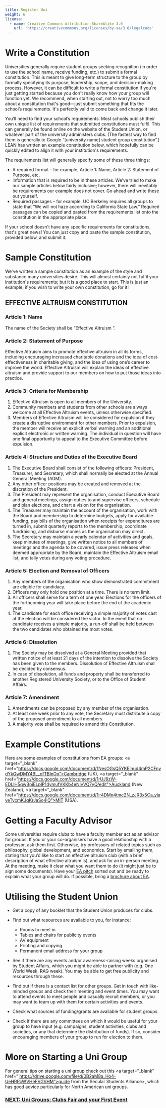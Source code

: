 ```yaml
---
title: Register Uni
weight: 6
license:
  - name: Creative Commons Attribution-ShareAlike 3.0
    url: 'https://creativecommons.org/licenses/by-sa/3.0/legalcode'
---
```

# Write a Constitution
Universities generally require student groups seeking recognition (in order to use the school name, receive funding, etc.) to submit a formal constitution. This is meant to give long-term structure to the group by formally specifying its purpose, leadership, scope, and decision-making process. However, it can be difficult to write a formal constitution if you're just getting started because you don't really know how your group will function yet. We recommend, when starting out, not to worry too much about a constitution that's good—just submit something that fits the school’s requirements. It's perfectly valid to come back and change it later.

You’ll need to find your school’s requirements. Most schools publish their own unique list of requirements that submitted constitutions must fulfil. This can generally be found online on the website of the Student Union, or whatever part of the university administers clubs. (The fastest way to find them is generally to Google “[university name] student group constitution”.) LEAN has written an example constitution below, which hopefully can be quickly edited to align it with your institution's requirements.

The requirements list will generally specify some of these three things:

* A required format – for example, Article 1: Name, Article 2: Statement of Purpose, etc.
* Information that is required to be in these articles. We've tried to make our sample articles below fairly inclusive; however, there will inevitably be requirements our example does not cover. Go ahead and write these out yourself.
* Required passages – for example, UC Berkeley requires all groups to state that “We will not haze according to California State Law.” Required passages can be copied and pasted from the requirements list onto the constitution in the appropriate place.

If your school doesn't have any specific requirements for constitutions, that's great news! You can just copy and paste the sample constitution, provided below, and submit it.
# Sample Constitution
We've written a sample constitution as an example of the style and substance many universities desire. This will almost certainly not fulfil your institution's requirements; but it is a good place to start. This is just an example; if you wish to write your own constitution, go for it!

## EFFECTIVE ALTRUISM <Name of Uni> CONSTITUTION
### Article 1: Name 
The name of the Society shall be “Effective Altruism <Name of Uni>”. 

### Article 2: Statement of Purpose 
Effective Altruism <Name of Uni> aims to promote effective altruism in all its forms, including encouraging increased charitable donations and the idea of cost-effectiveness in charitable giving, and the idea of using one’s career to improve the world. Effective Altruism <Name of Uni> will explain the ideas of effective altruism and provide support to our members on how to put those ideas into practice.

### Article 3: Criteria for Membership
1.	Effective Altruism <Name of Uni> is open to all members of the University. 
2.	Community members and students from other schools are always welcome at all Effective Altruism <Name of Uni> events, unless otherwise specified.
3.	Members of Effective Altruism <Name of Uni> will be considered for expulsion if they create a disruptive environment for other members. Prior to expulsion, the member will receive an explicit verbal warning and an additional explicit electronic or written warning. The individual in question will have one final opportunity to appeal to the Executive Committee before expulsion.

### Article 4: Structure and Duties of the Executive Board
1.	The Executive Board shall consist of the following officers: President, Treasurer, and Secretary, which shall normally be elected at the Annual General Meeting (AGM).
2.	Any other officer positions may be created and removed at the discretion of the President.
3.	The President may represent the organisation, conduct Executive Board and general meetings, assign duties to and supervise officers, schedule and plan elections, and chart a vision for the organisation.
4.	The Treasurer may maintain the account of the organisation, work with the Board and membership to determine budgets, apply for available funding, pay bills of the organisation when receipts for expenditures are turned in, submit quarterly reports to the membership, coordinate fundraising, and disburse monies as the organisation may direct.
5.	The Secretary may maintain a yearly calendar of activities and goals, keep minutes of meetings, give written notice to all members of meetings and the agenda to be covered, issue press releases when deemed appropriate by the Board, maintain the Effective Altruism <Name of Uni> email list, and tally votes during any voting procedure.

### Article 5: Election and Removal of Officers
1.	Any members of the organisation who show demonstrated commitment are eligible for candidacy.
2.	Officers may only hold one position at a time. There is no term limit.
3.	All officers shall serve for a term of one year. Elections for the officers of the forthcoming year will take place before the end of the academic year.
4.	The candidate for each office receiving a simple majority of votes cast at the election will be considered the victor. In the event that no candidate receives a simple majority, a run-off shall be held between the two candidates who obtained the most votes.

### Article 6: Dissolution
1.	The Society may be dissolved at a General Meeting provided that written notice of at least 21 days of the intention to dissolve the Society has been given to the members. Dissolution of Effective Altruism <Name of Uni> shall be decided by consensus.
2.	In case of dissolution, all funds and property shall be transferred to another Registered University Society, or to the Office of Student Affairs. 

### Article 7: Amendment
1.	Amendments can be proposed by any member of the organisation.
2.	At least one week prior to any vote, the Secretary must distribute a copy of the proposed amendment to all members.
3.	A majority vote shall be required to amend this Constitution.

# Example Constitutions

Here are some examples of constitutions from EA groups: <a target="_blank" href="https://docs.google.com/document/d/1NesOGsQ5YKElnud4mP2CFnydYkGwDMY4BL_ofTBInOo”>Cambridge</a> (UK), <a target="_blank" href="https://docs.google.com/document/d/1rUJ9zW-EDLlH5qwBpiELpIP1dymufVKKb4eNIvVQ7yQ/edit”>Auckland</a> (New Zealand), 
<a target="_blank" href="https://docs.google.com/document/d/1ir4DMn4tmc2N_zJR3x5Ca_yiaveTycmKJqKrJaSo4iQ”>MIT</a> (USA).

# Getting a Faculty Advisor
Some universities require clubs to have a faculty member act as an advisor for groups. If you or your co-organisers have a good relationship with a professor, ask them first. Otherwise, try professors of related topics such as philosophy, global development, and economics. Start by emailing them, stating that you’d like to start an effective altruism club (with a brief description of what effective altruism is), and ask for an in-person meeting. At the meeting, make it clear what you want them to do (it might just be to sign some documents). Have your <a target=”_blank” href=”/learn/articles/what-to-say”>EA pitch</a> sorted out and be ready to explain what your group will do. If possible, bring a <a target=”_blank” href=”/graphics/editable-graphics/#brochure”>brochure about EA</a>.
# Utilising the Student Union
* Get a copy of any booklet that the Student Union produces for clubs.
* Find out what resources are available to you, for instance:

    * Rooms to meet in
    * Tables and chairs for publicity events
    * AV equipment
    * Printing and copying
    * Permanent email address for your group
* See if there are any events and/or awareness-raising weeks organised by Student Affairs, which you might be able to partner with (e.g. One World Week, RAG week). You may be able to get free publicity and resources through these.
* Find out if there is a contact list for other groups. Get in touch with like-minded groups and check their meeting and event times. You may want to attend events to meet people and casually recruit members, or you may want to team up with them for certain activities and events.
* Check what sources of funding/grants are available for student groups.
* Check if there are any committees on which it would be useful for your group to have input (e.g. campaigns, student activities, clubs and societies, or any that determine the distribution of funds). If so, consider encouraging members of your group to run for election to them.

# More on Starting a Uni Group
For general tips on starting a uni group check out this <a target=”_blank” href=” https://drive.google.com/file/d/0B2aM8a_Ho4-UeHRRcWVHeFVGVHM”>guide from the Secular Students Alliance>, which has good advice particularly for North American uni groups. 

### [NEXT: Uni Groups: Clubs Fair and your First Event](/start/first-event-uni)
